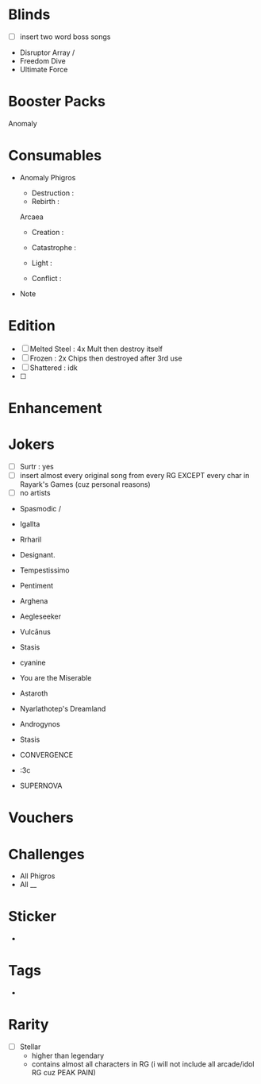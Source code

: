 # Blinds
- [ ] insert two word boss songs
- Disruptor Array /
- Freedom Dive
- Ultimate Force


# Booster Packs
Anomaly

# Consumables
- Anomaly
    Phigros
    - Destruction   : 
    - Rebirth       :   
    
    Arcaea
    - Creation      :
    - Catastrophe   :

    - Light         :
    - Conflict      :

- Note


# Edition
- [ ] Melted Steel : 4x Mult then destroy itself 
- [ ] Frozen : 2x Chips then destroyed after 3rd use
- [ ] Shattered : idk
- [ ] 

# Enhancement

# Jokers
- [ ] Surtr : yes
- [ ] insert almost every original song from every RG EXCEPT every char in Rayark's Games (cuz personal reasons)
- [ ] no artists 

- Spasmodic /
- Igallta
- Rrharil

- Designant.
- Tempestissimo
- Pentiment
- Arghena
- Aegleseeker
- Vulcānus

- Stasis
- cyanine
- You are the Miserable
- Astaroth
- Nyarlathotep's Dreamland
- Androgynos
- Stasis

- CONVERGENCE
- :3c
- SUPERNOVA


# Vouchers


# Challenges
- All Phigros
- All __ 


# Sticker
-

# Tags
- 


# Rarity
- [ ] Stellar
    -   higher than legendary
    -   contains almost all characters in RG (i will not include all arcade/idol RG cuz PEAK PAIN)
